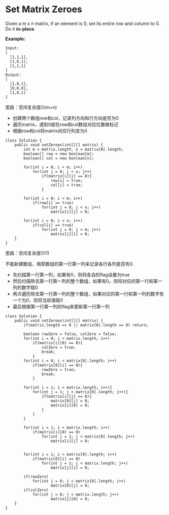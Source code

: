 # Set Matrix Zeroes

Given a m x n matrix, if an element is 0, set its entire row and column to 0. Do it **in-place**.

**Example:**
```
Input: 
[
  [1,1,1],
  [1,0,1],
  [1,1,1]
]
Output: 
[
  [1,0,1],
  [0,0,0],
  [1,0,1]
]
```
思路：空间复杂度O(m+n)

* 创建两个数组row和col，记录列方向和行方向是否为0
* 遍历matrix，遇到0就在row和col数组对应位置做标记
* 根据row和col将matrix对应行列变为0
```
class Solution {
    public void setZeroes(int[][] matrix) {
        int m = matrix.length, n = matrix[0].length;
        boolean[] row = new boolean[m];
        boolean[] col = new boolean[n];
        
        for(int i = 0; i < m; i++)
            for(int j = 0; j < n; j++)
                if(matrix[i][j] == 0){
                    row[i] = true;
                    col[j] = true;
                }
        
        for(int i = 0; i < m; i++)
            if(row[i] == true)
                for(int j = 0; j < n; j++)
                    matrix[i][j] = 0;
            
        for(int i = 0; i < n; i++)
            if(col[i] == true)
                for(int j = 0; j < m; j++)
                    matrix[j][i] = 0;       
    }
}
```

思路：空间复杂度O(1)

不能新建数组，用原数组的第一行第一列来记录各行各列是否有0.

- 先扫描第一行第一列，如果有0，则将各自的flag设置为true
- 然后扫描除去第一行第一列的整个数组，如果有0，则将对应的第一行和第一列的数字赋0
- 再次遍历除去第一行第一列的整个数组，如果对应的第一行和第一列的数字有一个为0，则将当前值赋0
- 最后根据第一行第一列的flag来更新第一行第一列
```
class Solution {
    public void setZeroes(int[][] matrix) {
        if(matrix.length == 0 || matrix[0].length == 0) return;
        
        boolean rowZero = false, colZero = false;
        for(int i = 0; i < matrix.length; i++)
            if(matrix[i][0] == 0){
                colZero = true;
                break;
            }
        for(int i = 0; i < matrix[0].length; i++)
            if(matrix[0][i] == 0){
                rowZero = true;
                break;
            }
        
        for(int i = 1; i < matrix.length; i++){
            for(int j = 1; j < matrix[0].length; j++){
                if(matrix[i][j] == 0){
                    matrix[0][j] = 0;
                    matrix[i][0] = 0;
                }
            }
        }
        
        for(int i = 1; i < matrix.length; i++)
            if(matrix[i][0] == 0)
                for(int j = 1; j < matrix[0].length; j++)
                    matrix[i][j] = 0;
    
        
        for(int i = 1; i < matrix[0].length; i++)
            if(matrix[0][i] == 0)
                for(int j = 1; j < matrix.length; j++)
                    matrix[j][i] = 0;
            
        if(rowZero)
            for(int j = 0; j < matrix[0].length; j++)
                    matrix[0][j] = 0;
        if(colZero)
            for(int j = 0; j < matrix.length; j++)
                    matrix[j][0] = 0;
    }
}
```

